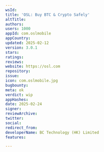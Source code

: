 ```yaml
---
wsId: 
title: 'OSL: Buy BTC & Crypto Safely'
altTitle: 
authors: 
users: 1000
appId: com.oslmobile
appCountry: 
updated: 2025-02-12
version: 3.0.1
stars: 
ratings: 
reviews: 
website: https://osl.com
repository: 
issue: 
icon: com.oslmobile.jpg
bugbounty: 
meta: ok
verdict: wip
appHashes: 
date: 2025-02-24
signer: 
reviewArchive: 
twitter: 
social: 
redirect_from: 
developerName: BC Technology (HK) Limited
features: 

---
```


